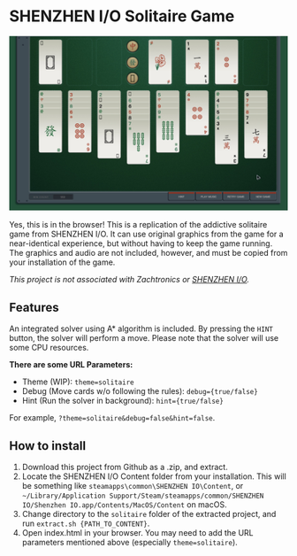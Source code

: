 # SHENZHEN I/O Solitaire Game

![Preview image](screenshot.jpg)

Yes, this is in the browser! This is a replication of the addictive solitaire game from SHENZHEN I/O. It can use original graphics from the game for a near-identical experience, but without having to keep the game running. The graphics and audio are not included, however, and must be copied from your installation of the game.

_This project is not associated with Zachtronics or [SHENZHEN I/O](http://store.steampowered.com/app/504210/)._

## Features

An integrated solver using A* algorithm is included. By pressing the `HINT` button, the solver will perform a move. Please note that the solver will use some CPU resources.

**There are some URL Parameters:**

- Theme (WIP): `theme=solitaire`
- Debug (Move cards w/o following the rules): `debug={true/false}`
- Hint (Run the solver in background): `hint={true/false}`

For example, `?theme=solitaire&debug=false&hint=false`.

## How to install

1. Download this project from Github as a .zip, and extract.
2. Locate the SHENZHEN I/O Content folder from your installation.
   This will be something like `steamapps\common\SHENZHEN IO\Content`, or `~/Library/Application Support/Steam/steamapps/common/SHENZHEN IO/Shenzhen IO.app/Contents/MacOS/Content` on macOS.
3. Change directory to the `solitaire` folder of the extracted project, and run `extract.sh {PATH_TO_CONTENT}`.
4. Open index.html in your browser. You may need to add the URL parameters mentioned above (especially `theme=solitaire`).